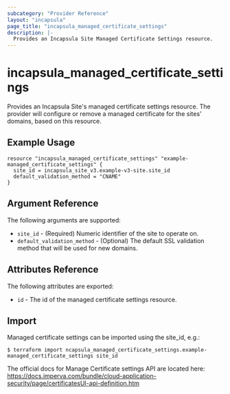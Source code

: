 ```yaml
---
subcategory: "Provider Reference"
layout: "incapsula"
page_title: "incapsula_managed_certificate_settings"
description: |- 
  Provides an Incapsula Site Managed Certificate Settings resource.
---
```


# incapsula_managed_certificate_settings

Provides an Incapsula Site's managed certificate settings resource.
The provider will configure or remove a managed certificate for the sites' domains, based on this resource.

## Example Usage

```hcl
resource "incapsula_managed_certificate_settings" "example-managed_certificate_settings" {
  site_id = incapsula_site_v3.example-v3-site.site_id
  default_validation_method = "CNAME"
}
```

## Argument Reference

The following arguments are supported:

* `site_id` - (Required) Numeric identifier of the site to operate on.
* `default_validation_method` - (Optional) The default SSL validation method that will be used for new domains. 

## Attributes Reference

The following attributes are exported:

* `id` - The id of the managed certificate settings resource.

## Import

Managed certificate settings can be imported using the site_id, e.g.:

```
$ terraform import ncapsula_managed_certificate_settings.example-managed_certificate_settings site_id
```

The official docs for Manage Certificate settings API are located here: https://docs.imperva.com/bundle/cloud-application-security/page/certificatesUI-api-definition.htm


